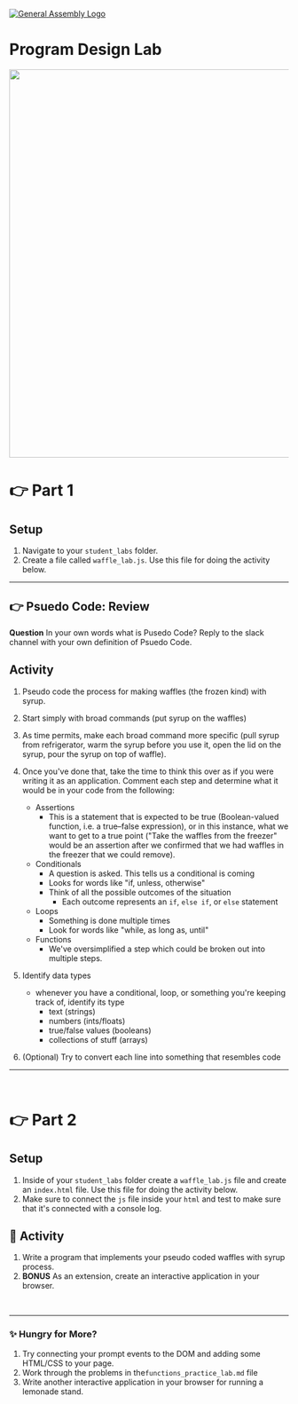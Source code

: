 [![General Assembly Logo](https://camo.githubusercontent.com/1a91b05b8f4d44b5bbfb83abac2b0996d8e26c92/687474703a2f2f692e696d6775722e636f6d2f6b6538555354712e706e67)](https://generalassemb.ly)

# Program Design Lab

<img src="https://storcpdkenticomedia.blob.core.windows.net/media/recipemanagementsystem/media/recipe-media-files/recipes/retail/x17/2020_belgian-style-waffles_16700_760x580.jpg?ext=.jpg" width='700'>

# :point_right: Part 1

## Setup
1. Navigate to your `student_labs` folder.
1. Create a  file called `waffle_lab.js`. Use this file for doing the activity below.

<hr>

## :point_right: Psuedo Code: Review

**Question** In your own words what is Pusedo Code? Reply to the slack channel with your own definition of Psuedo Code.

## Activity
1. Pseudo code the process for making waffles (the frozen kind) with syrup.
1. Start simply with broad commands (put syrup on the waffles)
1. As time permits, make each broad command more specific (pull syrup from refrigerator, warm the syrup before you use it, open the lid on the syrup, pour the syrup on top of waffle).
1. Once you've done that, take the time to think this over as if you were writing it as an application. Comment each step and determine what it would be in your code from the following:

    - Assertions
        - This is a statement that is expected to be true (Boolean-valued function, i.e. a true–false expression), or in this instance, what we want to get to a true point ("Take the waffles from the freezer" would be an assertion after we confirmed that we had waffles in the freezer that we could remove).
    - Conditionals
        - A question is asked.  This tells us a conditional is coming
        - Looks for words like "if, unless, otherwise"
        - Think of all the possible outcomes of the situation
            - Each outcome represents an `if`, `else if`, or `else` statement
    - Loops
        - Something is done multiple times
        - Look for words like "while, as long as, until"
    - Functions
        - We've oversimplified a step which could be broken out into multiple steps.

1. Identify data types
    - whenever you have a conditional, loop, or something you're keeping track of, identify its type
        - text (strings)
        - numbers (ints/floats)
        - true/false values (booleans)
        - collections of stuff (arrays)

1. (Optional) Try to convert each line into something that resembles code

<hr>
<br>

# :point_right: Part 2

## Setup
1. Inside of your `student_labs` folder create a `waffle_lab.js` file and create an `index.html` file. Use this file for doing the activity below.
1. Make sure to connect the `js` file inside your `html` and test to make sure that it's connected with a console log.

## :pencil: Activity
1. Write a program that implements your pseudo coded waffles with syrup process. 
1. **BONUS** As an extension, create an interactive application in your browser.

<br>
<hr>

### :sparkles: Hungry for More?
1. Try connecting your prompt events to the DOM and adding some HTML/CSS to your page.
1. Work through the problems in the`functions_practice_lab.md` file
1. Write another interactive application in your browser for running a lemonade stand.
